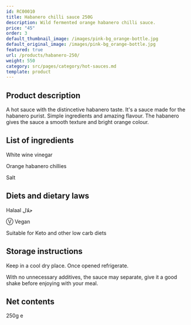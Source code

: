 ```yaml
---
id: RC00010
title: Habanero chilli sauce 250G
description: Wild fermented orange habanero chilli sauce.
price: "45"
order: 3
default_thumbnail_image: /images/pink-bg_orange-bottle.jpg
default_original_image: /images/pink-bg_orange-bottle.jpg
featured: true
url: /products/habanero-250/
weight: 550
category: src/pages/category/hot-sauces.md
template: product
---
```

## Product description

A hot sauce with the distincetive habanero taste. It's a sauce made for the habanero purist. Simple ingredients and amazing flavour. The habanero gives the sauce a smooth texture and bright orange colour.

## List of ingredients

White wine vinegar

Orange habanero chillies

Salt

## Diets and dietary laws

Halaal حلال

Ⓥ Vegan

Suitable for Keto and other low carb diets

## Storage instructions

Keep in a cool dry place. Once opened refrigerate.

With no unnecessary additives, the sauce may separate, give it a good shake before enjoying with your meal.

## Net contents

250g e
